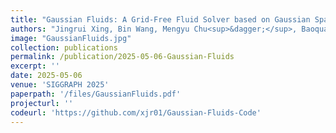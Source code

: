 ```yaml
---
title: "Gaussian Fluids: A Grid-Free Fluid Solver based on Gaussian Spatial Representation"
authors: "Jingrui Xing, Bin Wang, Mengyu Chu<sup>&dagger;</sup>, Baoquan Chen<sup>&dagger;</sup>"
image: "GaussianFluids.jpg"
collection: publications
permalink: /publication/2025-05-06-Gaussian-Fluids
excerpt: ''
date: 2025-05-06
venue: 'SIGGRAPH 2025'
paperpath: '/files/GaussianFluids.pdf'
projecturl: ''
codeurl: 'https://github.com/xjr01/Gaussian-Fluids-Code'
---
```

